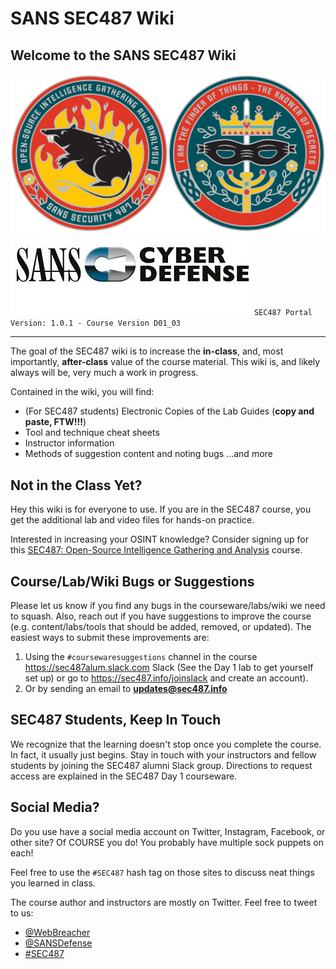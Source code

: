 SANS SEC487 Wiki
==================

Welcome to the SANS SEC487 Wiki
----------

![SEC487](SEC487/487_coin_combined_onwhite.png) ![Cyber Defense](SEC487/CyberDefense_logo.jpg)
`SEC487 Portal Version: 1.0.1 - Course Version D01_03`

---

The goal of the SEC487 wiki is to increase the **in-class**, and, most importantly, **after-class** value of the course material. This wiki is, and likely always will be, very much a work in progress.

Contained in the wiki, you will find:
- (For SEC487 students) Electronic Copies of the Lab Guides (**copy and paste, FTW!!!**)
- Tool and technique cheat sheets
- Instructor information
- Methods of suggestion content and noting bugs
...and more

Not in the Class Yet?
-----------
Hey this wiki is for everyone to use. If you are in the SEC487 course, you get the additional lab and video files for hands-on practice.

Interested in increasing your OSINT knowledge? Consider signing up for this [SEC487: Open-Source Intelligence Gathering and Analysis](https://www.sans.org/course/open-source-intelligence-gathering) course.

Course/Lab/Wiki Bugs or Suggestions
----------

Please let us know if you find any bugs in the courseware/labs/wiki we need to squash. Also, reach out if you have suggestions to improve the course (e.g. content/labs/tools that should be added, removed, or updated). The easiest ways to submit these improvements are:

1. Using the `#coursewaresuggestions` channel in the course <https://sec487alum.slack.com> Slack (See the Day 1 lab to get yourself set up) or go to <https://sec487.info/joinslack> and create an account).
2. Or by sending an email to **<updates@sec487.info>**

SEC487 Students, Keep In Touch
----------

We recognize that the learning doesn't stop once you complete the course. In fact, it usually just begins. Stay in touch with your instructors and fellow students by joining the SEC487 alumni Slack group. Directions to request access are explained in the SEC487 Day 1 courseware.

Social Media?
----------

Do you use have a social media account on Twitter, Instagram, Facebook, or other site? Of COURSE you do! You probably have multiple sock puppets on each! 

Feel free to use the `#SEC487` hash tag on those sites to discuss neat things you learned in class.

The course author and instructors are mostly on Twitter. Feel free to tweet to us:

- [@WebBreacher](https://twitter.com/webbreacher)
- [@SANSDefense](https://twitter.com/sansdefense)
- [#SEC487](https://twitter.com/search?q=%23sec487&src=typd)